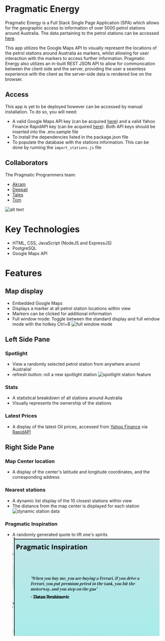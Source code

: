 # Pragmatic Energy

Pragmatic Energy is a Full Stack Single Page Application (SPA) which allows for the geographic access to information of over 5000 petrol stations around Australia.
The data pertaining to the petrol stations can be accessed [here](https://researchdata.edu.au/petrol-stations/1208509).

This app utilizes the Google Maps API to visually represent the locations of the petrol stations around Australia as markers, whilst allowing for user interaction with the markers to access further information.
Pragmatic Energy also utilizes an in-built REST JSON API to allow for communication between the client side and the server, providing the user a seamless experience with the client as the server-side data is rendered live on the browser.

## Access

This app is yet to be deployed however can be accessed by manual installation. To do so, you will need:

- A valid Google Maps API key (can be acquired [here](https://developers.google.com/maps/documentation/javascript/get-api-key)) and a valid Yahoo Finance RapidAPI key (can be acquired [here](https://rapidapi.com/apidojo/api/yahoo-finance1)). Both API keys should be inserted into the .env.sample file
- To install the dependencies listed in the package.json file
- To populate the database with the stations information. This can be done by running the `import_stations.js` file

## Collaborators

The Pragmatic Programmers team:

- [Akram](https://github.com/Akman13)
- [Deepali](https://github.com/DeepaliPatro)
- [Tales](https://github.com/TalesPinto)
- [Tom](https://github.com/BigBBazz)

![alt text](https://i.imgur.com/qUHCkJx.png)

# Key Technologies

- HTML, CSS, JavaScript (NodeJS and ExpressJS)
- PostgreSQL
- Google Maps API

# Features

## Map display

- Embedded Google Maps
- Displays a marker at all petrol station locations within view
- Markers can be clicked for additional information
- Full window mode: Toggle between the standard display and full window mode with the hotkey Ctrl+B
  ![full window mode](https://github.com/Akman13/pragmatic-energy/blob/main/gifs/fullwindowmode.gif)

## Left Side Pane

### Spotlight

- View a randomly selected petrol station from anywhere around Australia!
- refresh button: roll a new spotlight station
  ![spotlight station feature](https://github.com/Akman13/pragmatic-energy/blob/main/gifs/spotlight-station.gif)

### Stats

- A statistical breakdown of all stations around Australia
- Visually represents the ownership of the stations

### Latest Prices

- A display of the latest Oil prices, accessed from [Yahoo Finance](https://finance.yahoo.com/lookup) via [RapidAPI](https://rapidapi.com/hub)

## Right Side Pane

### Map Center location

- A display of the center's latitude and longitude coordinates, and the corresponding address

### Nearest stations

- A dynamic list display of the 10 closest stations within view
- The distance from the map center is displayed for each station
  ![dynamic station data](https://github.com/Akman13/pragmatic-energy/blob/main/gifs/dynamic-stations-list.gif)

### Pragmatic Inspiration

- A randomly generated quote to lift one's spirits
  ![pragmatic inspiration quote](https://github.com/Akman13/pragmatic-energy/blob/main/gifs/pragmatic-inspiration.png)
